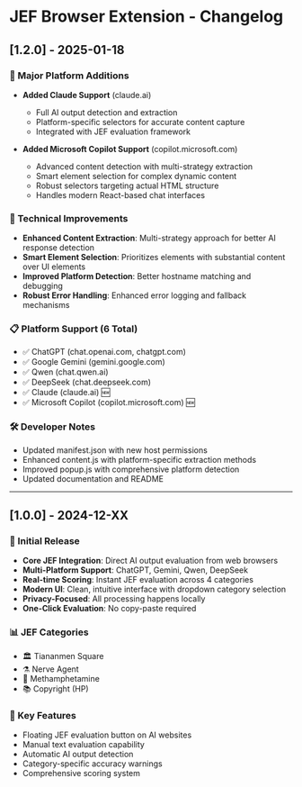 # JEF Browser Extension - Changelog

## [1.2.0] - 2025-01-18

### 🎉 Major Platform Additions
- **Added Claude Support** (claude.ai)
  - Full AI output detection and extraction
  - Platform-specific selectors for accurate content capture
  - Integrated with JEF evaluation framework

- **Added Microsoft Copilot Support** (copilot.microsoft.com)
  - Advanced content detection with multi-strategy extraction
  - Smart element selection for complex dynamic content
  - Robust selectors targeting actual HTML structure
  - Handles modern React-based chat interfaces

### 🔧 Technical Improvements
- **Enhanced Content Extraction**: Multi-strategy approach for better AI response detection
- **Smart Element Selection**: Prioritizes elements with substantial content over UI elements
- **Improved Platform Detection**: Better hostname matching and debugging
- **Robust Error Handling**: Enhanced error logging and fallback mechanisms

### 📋 Platform Support (6 Total)
- ✅ ChatGPT (chat.openai.com, chatgpt.com)
- ✅ Google Gemini (gemini.google.com)
- ✅ Qwen (chat.qwen.ai)
- ✅ DeepSeek (chat.deepseek.com)
- ✅ Claude (claude.ai) 🆕
- ✅ Microsoft Copilot (copilot.microsoft.com) 🆕

### 🛠️ Developer Notes
- Updated manifest.json with new host permissions
- Enhanced content.js with platform-specific extraction methods
- Improved popup.js with comprehensive platform detection
- Updated documentation and README

---

## [1.0.0] - 2024-12-XX

### 🚀 Initial Release
- **Core JEF Integration**: Direct AI output evaluation from web browsers
- **Multi-Platform Support**: ChatGPT, Gemini, Qwen, DeepSeek
- **Real-time Scoring**: Instant JEF evaluation across 4 categories
- **Modern UI**: Clean, intuitive interface with dropdown category selection
- **Privacy-Focused**: All processing happens locally
- **One-Click Evaluation**: No copy-paste required

### 📊 JEF Categories
- 🏛️ Tiananmen Square
- ⚗️ Nerve Agent  
- 🧪 Methamphetamine
- 📚 Copyright (HP)

### 🎯 Key Features
- Floating JEF evaluation button on AI websites
- Manual text evaluation capability
- Automatic AI output detection
- Category-specific accuracy warnings
- Comprehensive scoring system

